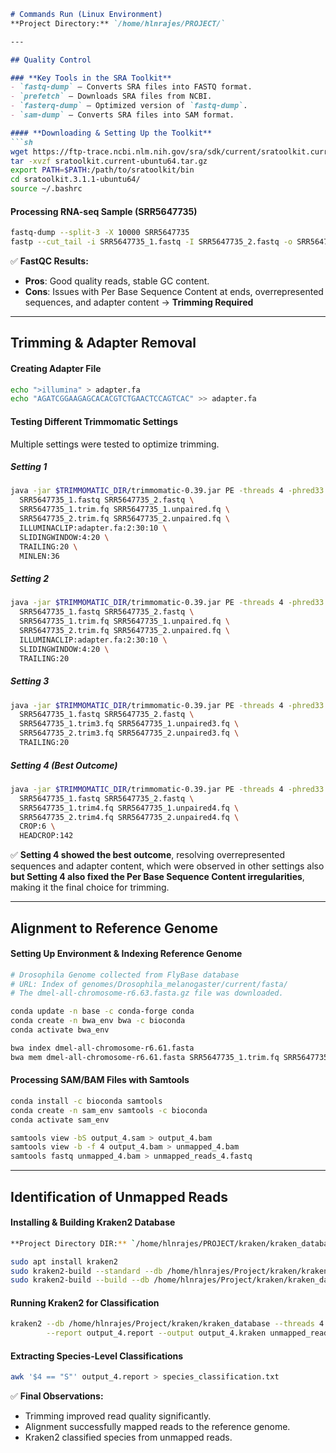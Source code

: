 ```md
# Commands Run (Linux Environment)
**Project Directory:** `/home/hlnrajes/PROJECT/`

---

## Quality Control

### **Key Tools in the SRA Toolkit**
- `fastq-dump` – Converts SRA files into FASTQ format.  
- `prefetch` – Downloads SRA files from NCBI.  
- `fasterq-dump` – Optimized version of `fastq-dump`.  
- `sam-dump` – Converts SRA files into SAM format.  

#### **Downloading & Setting Up the Toolkit**
```sh
wget https://ftp-trace.ncbi.nlm.nih.gov/sra/sdk/current/sratoolkit.current-ubuntu64.tar.gz
tar -xvzf sratoolkit.current-ubuntu64.tar.gz
export PATH=$PATH:/path/to/sratoolkit/bin
cd sratoolkit.3.1.1-ubuntu64/
source ~/.bashrc
```

#### **Processing RNA-seq Sample (SRR5647735)**
```sh
fastq-dump --split-3 -X 10000 SRR5647735
fastp --cut_tail -i SRR5647735_1.fastq -I SRR5647735_2.fastq -o SRR5647735_1.trim.fq -O SRR5647735_2.trim.fq
```

✅ **FastQC Results:**  
- **Pros**: Good quality reads, stable GC content.  
- **Cons**: Issues with Per Base Sequence Content at ends, overrepresented sequences, and adapter content → **Trimming Required**  

---

## Trimming & Adapter Removal  

#### **Creating Adapter File**
```sh
echo ">illumina" > adapter.fa
echo "AGATCGGAAGAGCACACGTCTGAACTCCAGTCAC" >> adapter.fa
```

#### **Testing Different Trimmomatic Settings**  
Multiple settings were tested to optimize trimming.  

##### **Setting 1**
```sh
java -jar $TRIMMOMATIC_DIR/trimmomatic-0.39.jar PE -threads 4 -phred33 \
  SRR5647735_1.fastq SRR5647735_2.fastq \
  SRR5647735_1.trim.fq SRR5647735_1.unpaired.fq \
  SRR5647735_2.trim.fq SRR5647735_2.unpaired.fq \
  ILLUMINACLIP:adapter.fa:2:30:10 \
  SLIDINGWINDOW:4:20 \
  TRAILING:20 \
  MINLEN:36
```

##### **Setting 2**
```sh
java -jar $TRIMMOMATIC_DIR/trimmomatic-0.39.jar PE -threads 4 -phred33 \
  SRR5647735_1.fastq SRR5647735_2.fastq \
  SRR5647735_1.trim.fq SRR5647735_1.unpaired.fq \
  SRR5647735_2.trim.fq SRR5647735_2.unpaired.fq \
  ILLUMINACLIP:adapter.fa:2:30:10 \
  SLIDINGWINDOW:4:20 \
  TRAILING:20 
```

##### **Setting 3**
```sh
java -jar $TRIMMOMATIC_DIR/trimmomatic-0.39.jar PE -threads 4 -phred33 \
  SRR5647735_1.fastq SRR5647735_2.fastq \
  SRR5647735_1.trim3.fq SRR5647735_1.unpaired3.fq \
  SRR5647735_2.trim3.fq SRR5647735_2.unpaired3.fq \
  TRAILING:20
```

##### **Setting 4 (Best Outcome)**
```sh
java -jar $TRIMMOMATIC_DIR/trimmomatic-0.39.jar PE -threads 4 -phred33 \
  SRR5647735_1.fastq SRR5647735_2.fastq \
  SRR5647735_1.trim4.fq SRR5647735_1.unpaired4.fq \
  SRR5647735_2.trim4.fq SRR5647735_2.unpaired4.fq \
  CROP:6 \
  HEADCROP:142
```

✅ **Setting 4 showed the best outcome**, resolving overrepresented sequences and adapter content, which were observed in other settings also **but Setting 4 also fixed the Per Base Sequence Content irregularities**, making it the final choice for trimming.

---

## Alignment to Reference Genome  

#### **Setting Up Environment & Indexing Reference Genome**
```sh
# Drosophila Genome collected from FlyBase database  
# URL: Index of genomes/Drosophila_melanogaster/current/fasta/  
# The dmel-all-chromosome-r6.63.fasta.gz file was downloaded.

conda update -n base -c conda-forge conda
conda create -n bwa_env bwa -c bioconda
conda activate bwa_env

bwa index dmel-all-chromosome-r6.61.fasta
bwa mem dmel-all-chromosome-r6.61.fasta SRR5647735_1.trim.fq SRR5647735_2.trim.fq > output1.sam
```

#### **Processing SAM/BAM Files with Samtools**
```sh
conda install -c bioconda samtools
conda create -n sam_env samtools -c bioconda
conda activate sam_env

samtools view -bS output_4.sam > output_4.bam
samtools view -b -f 4 output_4.bam > unmapped_4.bam
samtools fastq unmapped_4.bam > unmapped_reads_4.fastq
```

---

## Identification of Unmapped Reads  

#### **Installing & Building Kraken2 Database**
```sh
**Project Directory DIR:** `/home/hlnrajes/PROJECT/kraken/kraken_database`

sudo apt install kraken2
sudo kraken2-build --standard --db /home/hlnrajes/Project/kraken/kraken_database
sudo kraken2-build --build --db /home/hlnrajes/Project/kraken/kraken_database --threads 8
```

#### **Running Kraken2 for Classification**
```sh
kraken2 --db /home/hlnrajes/Project/kraken/kraken_database --threads 4 \
        --report output_4.report --output output_4.kraken unmapped_reads_4.fastq
```

#### **Extracting Species-Level Classifications**
```sh
awk '$4 == "S"' output_4.report > species_classification.txt
```

✅ **Final Observations:**  
- Trimming improved read quality significantly.  
- Alignment successfully mapped reads to the reference genome.  
- Kraken2 classified species from unmapped reads.  

```

